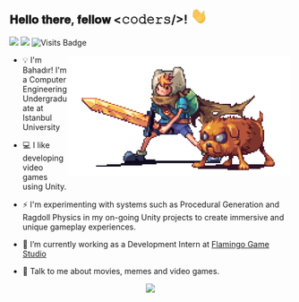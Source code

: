 ### <h2> 𝐇𝐞𝐥𝐥𝐨 𝐭𝐡𝐞𝐫𝐞, 𝐟𝐞𝐥𝐥𝐨𝐰 <𝚌𝚘𝚍𝚎𝚛𝚜/>! <img src="https://raw.githubusercontent.com/ABSphreak/ABSphreak/master/gifs/Hi.gif" width="30px"></h2>

[<img src="https://img.shields.io/badge/linkedin-%230077B5.svg?&style=for-the-badge&logo=linkedin&logoColor=white" />](https://www.linkedin.com/in/bahadır-üçyıldız-741702126/)
[<img src ="https://img.shields.io/badge/Website-%23.svg?&style=for-the-badge&logo=&logoColor=white%22">](http://bahadirucyildiz.epizy.com/?i=1)
![Visits Badge](https://badges.pufler.dev/visits/pr2tik1/Solideizer?style=for-the-badge ) 


 <img align="right" src="https://github.com/selimdoyranli/selimdoyranli/blob/master/preview.gif" width="400" />


- 💡 I'm Bahadır! I'm a Computer Engineering Undergraduate at Istanbul University

- 💻 I like developing video games using Unity.

- ⚡ I'm experimenting with systems such as Procedural Generation and 
  Ragdoll Physics in my on-going Unity projects to create immersive
  and unique gameplay experiences.

- 🌱 I’m currently working as a Development Intern at [Flamingo Game Studio](https://www.flamingo.gs/en/homepage/)

- 💬 Talk to me about movies, memes and video games.

<p align="center">
<img src = "https://github-readme-stats.vercel.app/api?username=Solideizer&show_icons=true&theme=radical&line_height=27">
</p>
